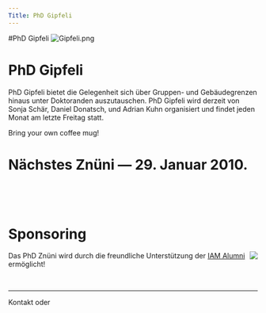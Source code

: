 ```yaml
---
Title: PhD Gipfeli
---
```

#PhD Gipfeli
![Gipfeli.png](%assets_url%/files/7f/u3w5nv0h1fnkvwzd32ksfxe7adcde3/gipfeli.png)

# PhD Gipfeli

PhD Gipfeli bietet die Gelegenheit sich über Gruppen- und Gebäudegrenzen hinaus unter Doktoranden auszutauschen. PhD Gipfeli wird derzeit von Sonja Sch&auml;r, Daniel Donatsch, und Adrian Kuhn organisiert und findet jeden Monat am letzte Freitag statt.

Bring your own coffee mug!

# Nächstes Znüni &mdash; 29. Januar 2010. 


&nbsp;

&nbsp;

# Sponsoring

<a href="http://www.iam.unibe.ch/alumni/"><img border="0" align="right" src="http://www.berner-architekten-treffen.ch/bilder/alumni_logo.jpg"/></a>
Das PhD Zn&uuml;ni wird durch die freundliche Unterst&uuml;tzung der <a href="http://www.iam.unibe.ch/alumni/">IAM Alumni</a> erm&ouml;glicht! 

&nbsp;


---

Kontakt <script>document.write(String.fromCharCode(60, 97, 32, 104, 114, 101, 102, 61, 34, 109, 97, 105, 108, 116, 111, 58, 115, 99, 104, 97, 101, 114, 64, 105, 97, 109, 46, 117, 110, 105, 98, 101, 46, 99, 104, 34, 62, 115, 99, 104, 97, 101, 114, 64, 105, 97, 109, 46, 117, 110, 105, 98, 101, 46, 99, 104, 60, 47, 97, 62));</script> oder  <script>document.write(String.fromCharCode(60, 97, 32, 104, 114, 101, 102, 61, 34, 109, 97, 105, 108, 116, 111, 58, 97, 107, 117, 104, 110, 64, 105, 97, 109, 46, 117, 110, 105, 98, 101, 46, 99, 104, 34, 62, 97, 107, 117, 104, 110, 64, 105, 97, 109, 46, 117, 110, 105, 98, 101, 46, 99, 104, 60, 47, 97, 62));</script>

&nbsp;
